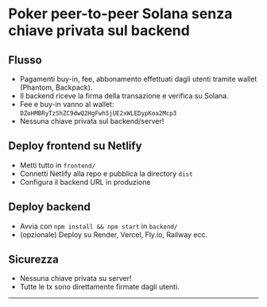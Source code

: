 # Poker peer-to-peer Solana senza chiave privata sul backend

## Flusso
- Pagamenti buy-in, fee, abbonamento effettuati dagli utenti tramite wallet (Phantom, Backpack).
- Il backend riceve la firma della transazione e verifica su Solana.
- Fee e buy-in vanno al wallet: `DZoHMBRyTzShZC9dwQ2HgFwhSjUE2xWLEDypKoa2Mcp3`
- Nessuna chiave privata sul backend/server!

## Deploy frontend su Netlify
- Metti tutto in `frontend/`
- Connetti Netlify alla repo e pubblica la directory `dist`
- Configura il backend URL in produzione

## Deploy backend
- Avvia con `npm install && npm start` in `backend/`
- (opzionale) Deploy su Render, Vercel, Fly.io, Railway ecc.

## Sicurezza
- Nessuna chiave privata su server!
- Tutte le tx sono direttamente firmate dagli utenti.

---
